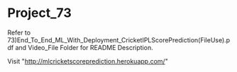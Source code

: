 # Project_73
Refer to 73)End_To_End_ML_With_Deployment_CricketIPLScorePrediction(FileUse).pdf and Video_File Folder for README Description.

Visit "http://mlcricketscoreprediction.herokuapp.com/"
